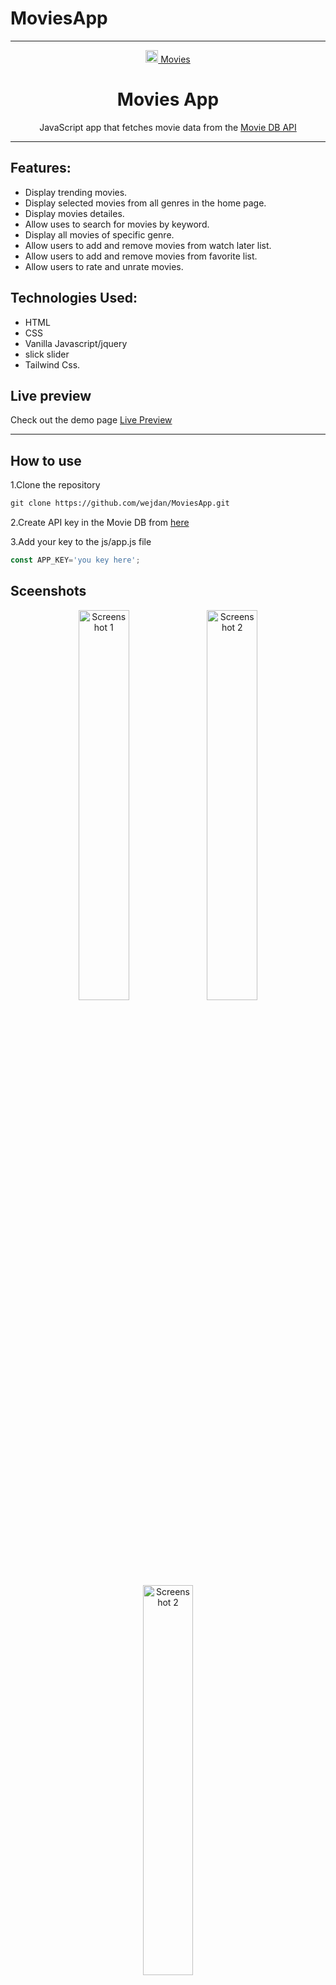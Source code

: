 # MoviesApp


          
---

<p align="center">
  <a href="https://optimistic-babbage-553526.netlify.app">
          		<img src="https://optimistic-babbage-553526.netlify.app/img/film.png" width="20px"> Movies
  </a>
</p>

<h1 align="center">Movies App</h1>

<p align="center">JavaScript app that fetches movie data from the  <a href="https://www.themoviedb.org/">Movie DB API</a><p>



________



## Features:

* Display trending movies.
* Display selected movies from all genres in the home page.
* Display movies detailes.
* Allow uses to search for movies by keyword.
* Display all movies of specific genre.
* Allow users to add and remove movies from watch later list.
* Allow users to add and remove movies from favorite list.
* Allow users to rate and unrate movies.

## Technologies Used:

* HTML
* CSS
* Vanilla Javascript/jquery
* slick slider
* Tailwind Css.




## Live preview

Check out the demo page [Live Preview](https://elegant-bardeen-f4bc1f.netlify.app/)

_________



## How to use

1.Clone the repository

```html
git clone https://github.com/wejdan/MoviesApp.git
```
  
2.Create API key in the Movie DB from <a href="https://developers.themoviedb.org/3/getting-started/introduction">here </a>

3.Add your key to the js/app.js file

```js
const APP_KEY='you key here';
```

## Sceenshots

  <p align="center">
  <img alt='Screenshot 1' src="/../main/img/screenshot1.png?raw=true" width="40%"/>
  <img alt='Screenshot 2' src="/../main/img/screenshot2.png?raw=true" width="40%"/>
     <img alt='Screenshot 2' src="/../main/img/screenshot3.png?raw=true" width="40%"/>
  <br/>
</p>
